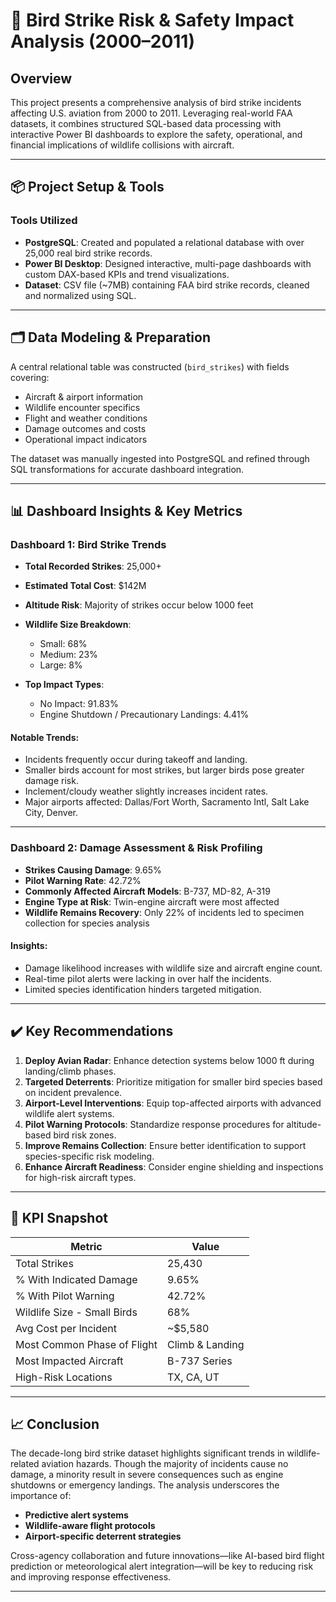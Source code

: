 # 🦅 Bird Strike Risk & Safety Impact Analysis (2000–2011)

## Overview

This project presents a comprehensive analysis of bird strike incidents affecting U.S. aviation from 2000 to 2011. Leveraging real-world FAA datasets, it combines structured SQL-based data processing with interactive Power BI dashboards to explore the safety, operational, and financial implications of wildlife collisions with aircraft.

---

## 📦 Project Setup & Tools

### Tools Utilized

* **PostgreSQL**: Created and populated a relational database with over 25,000 real bird strike records.
* **Power BI Desktop**: Designed interactive, multi-page dashboards with custom DAX-based KPIs and trend visualizations.
* **Dataset**: CSV file (\~7MB) containing FAA bird strike records, cleaned and normalized using SQL.

---

## 🗂️ Data Modeling & Preparation

A central relational table was constructed (`bird_strikes`) with fields covering:

* Aircraft & airport information
* Wildlife encounter specifics
* Flight and weather conditions
* Damage outcomes and costs
* Operational impact indicators

The dataset was manually ingested into PostgreSQL and refined through SQL transformations for accurate dashboard integration.

---

## 📊 Dashboard Insights & Key Metrics

### **Dashboard 1: Bird Strike Trends**

* **Total Recorded Strikes**: 25,000+
* **Estimated Total Cost**: \$142M
* **Altitude Risk**: Majority of strikes occur below 1000 feet
* **Wildlife Size Breakdown**:

  * Small: 68%
  * Medium: 23%
  * Large: 8%
* **Top Impact Types**:

  * No Impact: 91.83%
  * Engine Shutdown / Precautionary Landings: 4.41%

#### **Notable Trends:**

* Incidents frequently occur during takeoff and landing.
* Smaller birds account for most strikes, but larger birds pose greater damage risk.
* Inclement/cloudy weather slightly increases incident rates.
* Major airports affected: Dallas/Fort Worth, Sacramento Intl, Salt Lake City, Denver.

---

### **Dashboard 2: Damage Assessment & Risk Profiling**

* **Strikes Causing Damage**: 9.65%
* **Pilot Warning Rate**: 42.72%
* **Commonly Affected Aircraft Models**: B-737, MD-82, A-319
* **Engine Type at Risk**: Twin-engine aircraft were most affected
* **Wildlife Remains Recovery**: Only 22% of incidents led to specimen collection for species analysis

#### **Insights:**

* Damage likelihood increases with wildlife size and aircraft engine count.
* Real-time pilot alerts were lacking in over half the incidents.
* Limited species identification hinders targeted mitigation.

---

## ✔️ Key Recommendations

1. **Deploy Avian Radar**: Enhance detection systems below 1000 ft during landing/climb phases.
2. **Targeted Deterrents**: Prioritize mitigation for smaller bird species based on incident prevalence.
3. **Airport-Level Interventions**: Equip top-affected airports with advanced wildlife alert systems.
4. **Pilot Warning Protocols**: Standardize response procedures for altitude-based bird risk zones.
5. **Improve Remains Collection**: Ensure better identification to support species-specific risk modeling.
6. **Enhance Aircraft Readiness**: Consider engine shielding and inspections for high-risk aircraft types.

---

## 📌 KPI Snapshot

| Metric                      | Value           |
| --------------------------- | --------------- |
| Total Strikes               | 25,430          |
| % With Indicated Damage     | 9.65%           |
| % With Pilot Warning        | 42.72%          |
| Wildlife Size - Small Birds | 68%             |
| Avg Cost per Incident       | \~\$5,580       |
| Most Common Phase of Flight | Climb & Landing |
| Most Impacted Aircraft      | B-737 Series    |
| High-Risk Locations         | TX, CA, UT      |

---

## 📈 Conclusion

The decade-long bird strike dataset highlights significant trends in wildlife-related aviation hazards. Though the majority of incidents cause no damage, a minority result in severe consequences such as engine shutdowns or emergency landings. The analysis underscores the importance of:

* **Predictive alert systems**
* **Wildlife-aware flight protocols**
* **Airport-specific deterrent strategies**

Cross-agency collaboration and future innovations—like AI-based bird flight prediction or meteorological alert integration—will be key to reducing risk and improving response effectiveness.

---
